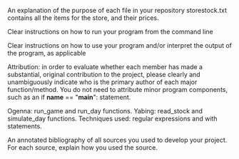 
An explanation of the purpose of each file in your repository
storestock.txt contains all the items for the store, and their prices.

Clear instructions on how to run your program from the command line

Clear instructions on how to use your program and/or interpret the output of the program, as applicable

Attribution: in order to evaluate whether each member has made a substantial, original contribution to the project, please clearly and unambiguously indicate who is the primary author of each major function/method. You do not need to attribute minor program components, such as an if __name__ == "__main__": statement.

Ogenna: run_game and run_day functions. 
Yabing: read_stock and simulate_day functions. Techniques used: regular expressions and with statements.

An annotated bibliography of all sources you used to develop your project. For each source, explain how you used the source.